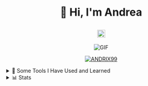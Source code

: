 <h1 align="center">👋 Hi, I'm Andrea</h1>
<h2 align="center">
  <img src="https://komarev.com/ghpvc/?username=ANDRIX99&color=dc143c&style=for-the-badge" alt="Profile Views" style="height:21px;">
</h2>
<div align="center">
 <img alt="GIF" src="https://media4.giphy.com/media/11KzOet1ElBDz2/giphy.gif?cid=6c09b952ufa3xxbbm0mpuadm2zaik3wjp4m9luz2ly0lyz8d&ep=v1_internal_gif_by_id&rid=giphy.gif&ct=g" />
</div>
<div align="center">
  <p align="center"> <a href="https://github.com/ryo-ma/github-profile-trophy"><img src="https://github-profile-trophy.vercel.app/?username=ANDRIX99&no-frame=true&no-bg=true&theme=dracula" alt="ANDRIX99" /></a> </p>
</div>
<details>
  <summary>🚀 Some Tools I Have Used and Learned</summary>
  <p align="left">
    <img src="https://cdn.jsdelivr.net/gh/devicons/devicon@latest/icons/visualstudio/visualstudio-original.svg" width="45" height="45" />
    <img src="https://cdn.jsdelivr.net/gh/devicons/devicon@latest/icons/git/git-original.svg" width="45" height="45" />
    <img src="https://cdn.jsdelivr.net/gh/devicons/devicon@latest/icons/dotnetcore/dotnetcore-original.svg" width="45" height="45" />
    <img src="https://cdn.jsdelivr.net/gh/devicons/devicon@latest/icons/csharp/csharp-original.svg" width="45" height="45" />
    <img src="https://cdn.jsdelivr.net/gh/devicons/devicon@latest/icons/microsoftsqlserver/microsoftsqlserver-original.svg" width="45" height="45" />
    <img src="https://cdn.jsdelivr.net/gh/devicons/devicon@latest/icons/javascript/javascript-original.svg" width="45" height="45" /> 
    <img src="https://cdn.jsdelivr.net/gh/devicons/devicon@latest/icons/bootstrap/bootstrap-original.svg" />    
    <img src="https://cdn.jsdelivr.net/gh/devicons/devicon@latest/icons/html5/html5-original.svg" width="45" height="45" /> 
  </p>
</details>
<details>
   <summary>📊 Stats</summary>
   <div align="center">
 
   ![](https://github-readme-stats.vercel.app/api?username=ANDRIX99&theme=tokyonight&hide_border=false&include_all_commits=true&count_private=false)<br/>
   ![](https://github-readme-streak-stats.herokuapp.com/?user=ANDRIX99&theme=tokyonight&hide_border=false)<br/>
   ![](https://github-readme-stats.vercel.app/api/top-langs/?username=ANDRIX99&theme=tokyonight&hide_border=false&include_all_commits=true&count_private=false&layout=compact)<br/>
   ![](https://github-readme-activity-graph.vercel.app/graph?username=ANDRIX99&theme=tokyo-night)
 
   </div>
 </details>